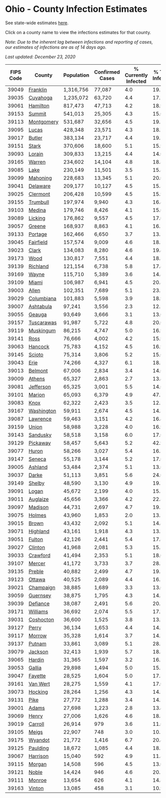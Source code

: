 # Ohio - County Infection Estimates

See state-wide estimates [here](/infections/us-oh).

Click on a county name to view the infections estimates for that county.

*Note: Due to the inherent lag between infections and reporting of cases, our estimates of infections are as of 14 days ago.*

*Last updated: December 23, 2020*

|   FIPS Code |                   County |   Population |   Confirmed Cases |   % Currently Infected |   % Total Infected |
|-------------|--------------------------|--------------|-------------------|------------------------|--------------------|
|       39049 |     [Franklin](franklin) |    1,316,756 |            77,087 |                    4.0 |               19.2 |
|       39035 |     [Cuyahoga](cuyahoga) |    1,235,072 |            63,720 |                    4.4 |               17.1 |
|       39061 |     [Hamilton](hamilton) |      817,473 |            47,713 |                    4.2 |               18.9 |
|       39153 |         [Summit](summit) |      541,013 |            25,305 |                    4.3 |               15.0 |
|       39113 | [Montgomery](montgomery) |      531,687 |            32,656 |                    4.5 |               19.2 |
|       39095 |           [Lucas](lucas) |      428,348 |            23,571 |                    4.3 |               18.7 |
|       39017 |         [Butler](butler) |      383,134 |            23,717 |                    4.4 |               19.5 |
|       39151 |           [Stark](stark) |      370,606 |            18,600 |                    5.1 |               15.9 |
|       39093 |         [Lorain](lorain) |      309,833 |            13,215 |                    4.4 |               14.0 |
|       39165 |         [Warren](warren) |      234,602 |            14,104 |                    4.8 |               18.8 |
|       39085 |             [Lake](lake) |      230,149 |            11,501 |                    3.5 |               15.8 |
|       39099 |     [Mahoning](mahoning) |      228,683 |            13,345 |                    5.1 |               20.0 |
|       39041 |     [Delaware](delaware) |      209,177 |            10,127 |                    4.5 |               15.3 |
|       39025 |     [Clermont](clermont) |      206,428 |            10,599 |                    4.5 |               15.9 |
|       39155 |     [Trumbull](trumbull) |      197,974 |             9,940 |                    4.3 |               16.4 |
|       39103 |         [Medina](medina) |      179,746 |             8,426 |                    4.1 |               15.0 |
|       39089 |       [Licking](licking) |      176,862 |             9,557 |                    4.5 |               17.0 |
|       39057 |         [Greene](greene) |      168,937 |             8,863 |                    4.1 |               16.1 |
|       39133 |       [Portage](portage) |      162,466 |             6,650 |                    3.7 |               13.2 |
|       39045 |   [Fairfield](fairfield) |      157,574 |             9,009 |                    4.6 |               18.1 |
|       39023 |           [Clark](clark) |      134,083 |             8,280 |                    4.6 |               19.4 |
|       39173 |             [Wood](wood) |      130,817 |             7,551 |                    4.4 |               18.3 |
|       39139 |     [Richland](richland) |      121,154 |             6,738 |                    5.8 |               17.4 |
|       39169 |           [Wayne](wayne) |      115,710 |             5,389 |                    3.6 |               14.8 |
|       39109 |           [Miami](miami) |      106,987 |             6,941 |                    4.5 |               20.8 |
|       39003 |           [Allen](allen) |      102,351 |             7,689 |                    5.1 |               23.5 |
|       39029 | [Columbiana](columbiana) |      101,883 |             5,598 |                    3.9 |               18.9 |
|       39007 |   [Ashtabula](ashtabula) |       97,241 |             3,556 |                    2.3 |               12.2 |
|       39055 |         [Geauga](geauga) |       93,649 |             3,666 |                    3.1 |               13.0 |
|       39157 | [Tuscarawas](tuscarawas) |       91,987 |             5,722 |                    4.8 |               20.0 |
|       39119 |   [Muskingum](muskingum) |       86,215 |             4,747 |                    5.0 |               16.9 |
|       39141 |             [Ross](ross) |       76,666 |             4,002 |                    4.2 |               15.9 |
|       39063 |       [Hancock](hancock) |       75,783 |             4,152 |                    4.5 |               16.9 |
|       39145 |         [Scioto](scioto) |       75,314 |             3,806 |                    5.2 |               15.6 |
|       39043 |             [Erie](erie) |       74,266 |             4,327 |                    6.1 |               18.5 |
|       39013 |       [Belmont](belmont) |       67,006 |             2,834 |                    3.4 |               14.6 |
|       39009 |         [Athens](athens) |       65,327 |             2,863 |                    2.7 |               13.4 |
|       39081 |   [Jefferson](jefferson) |       65,325 |             3,001 |                    5.5 |               14.6 |
|       39101 |         [Marion](marion) |       65,093 |             6,379 |                    4.9 |               47.1 |
|       39083 |             [Knox](knox) |       62,322 |             2,423 |                    3.5 |               12.1 |
|       39167 | [Washington](washington) |       59,911 |             2,674 |                    4.5 |               14.3 |
|       39087 |     [Lawrence](lawrence) |       59,463 |             3,151 |                    4.2 |               16.4 |
|       39159 |           [Union](union) |       58,988 |             3,228 |                    4.0 |               16.9 |
|       39143 |     [Sandusky](sandusky) |       58,518 |             3,158 |                    6.0 |               17.0 |
|       39129 |     [Pickaway](pickaway) |       58,457 |             5,643 |                    5.2 |               42.9 |
|       39077 |           [Huron](huron) |       58,266 |             3,027 |                    5.4 |               16.3 |
|       39147 |         [Seneca](seneca) |       55,178 |             3,144 |                    5.2 |               17.6 |
|       39005 |       [Ashland](ashland) |       53,484 |             2,374 |                    5.1 |               13.6 |
|       39037 |           [Darke](darke) |       51,113 |             3,851 |                    5.6 |               24.0 |
|       39149 |         [Shelby](shelby) |       48,590 |             3,130 |                    4.9 |               19.7 |
|       39091 |           [Logan](logan) |       45,672 |             2,199 |                    4.0 |               15.2 |
|       39011 |     [Auglaize](auglaize) |       45,656 |             3,366 |                    4.2 |               22.8 |
|       39097 |       [Madison](madison) |       44,731 |             2,697 |                    4.7 |               19.2 |
|       39075 |         [Holmes](holmes) |       43,960 |             1,853 |                    2.0 |               13.2 |
|       39015 |           [Brown](brown) |       43,432 |             2,092 |                    5.1 |               14.8 |
|       39071 |     [Highland](highland) |       43,161 |             1,918 |                    4.3 |               13.7 |
|       39051 |         [Fulton](fulton) |       42,126 |             2,441 |                    5.4 |               17.8 |
|       39027 |       [Clinton](clinton) |       41,968 |             2,081 |                    5.3 |               15.5 |
|       39033 |     [Crawford](crawford) |       41,494 |             2,353 |                    5.1 |               18.0 |
|       39107 |         [Mercer](mercer) |       41,172 |             3,733 |                    3.7 |               28.7 |
|       39135 |         [Preble](preble) |       40,882 |             2,499 |                    4.7 |               19.2 |
|       39123 |         [Ottawa](ottawa) |       40,525 |             2,089 |                    4.4 |               16.5 |
|       39021 |   [Champaign](champaign) |       38,885 |             1,689 |                    3.3 |               13.6 |
|       39059 |     [Guernsey](guernsey) |       38,875 |             1,795 |                    4.3 |               14.3 |
|       39039 |     [Defiance](defiance) |       38,087 |             2,491 |                    5.6 |               20.2 |
|       39171 |     [Williams](williams) |       36,692 |             2,074 |                    5.5 |               17.7 |
|       39031 |   [Coshocton](coshocton) |       36,600 |             1,525 |                    3.8 |               13.2 |
|       39127 |           [Perry](perry) |       36,134 |             1,653 |                    4.4 |               14.1 |
|       39117 |         [Morrow](morrow) |       35,328 |             1,614 |                    3.7 |               14.7 |
|       39137 |         [Putnam](putnam) |       33,861 |             3,089 |                    5.1 |               28.5 |
|       39079 |       [Jackson](jackson) |       32,413 |             1,939 |                    5.7 |               18.3 |
|       39065 |         [Hardin](hardin) |       31,365 |             1,597 |                    3.2 |               16.2 |
|       39053 |         [Gallia](gallia) |       29,898 |             1,494 |                    5.0 |               15.5 |
|       39047 |       [Fayette](fayette) |       28,525 |             1,604 |                    5.0 |               17.3 |
|       39161 |     [Van Wert](van-wert) |       28,275 |             1,559 |                    4.1 |               17.0 |
|       39073 |       [Hocking](hocking) |       28,264 |             1,256 |                    4.3 |               14.1 |
|       39131 |             [Pike](pike) |       27,772 |             1,288 |                    3.4 |               14.2 |
|       39001 |           [Adams](adams) |       27,698 |             1,223 |                    2.8 |               13.4 |
|       39069 |           [Henry](henry) |       27,006 |             1,626 |                    4.6 |               18.3 |
|       39019 |       [Carroll](carroll) |       26,914 |               979 |                    3.6 |               11.6 |
|       39105 |           [Meigs](meigs) |       22,907 |               748 |                    3.0 |               10.1 |
|       39175 |       [Wyandot](wyandot) |       21,772 |             1,416 |                    6.7 |               20.4 |
|       39125 |     [Paulding](paulding) |       18,672 |             1,085 |                    4.4 |               18.2 |
|       39067 |     [Harrison](harrison) |       15,040 |               592 |                    4.9 |               11.8 |
|       39115 |         [Morgan](morgan) |       14,508 |               596 |                    4.5 |               13.0 |
|       39121 |           [Noble](noble) |       14,424 |               946 |                    4.6 |               20.1 |
|       39111 |         [Monroe](monroe) |       13,654 |               626 |                    4.1 |               14.8 |
|       39163 |         [Vinton](vinton) |       13,085 |               458 |                    3.1 |               10.9 |